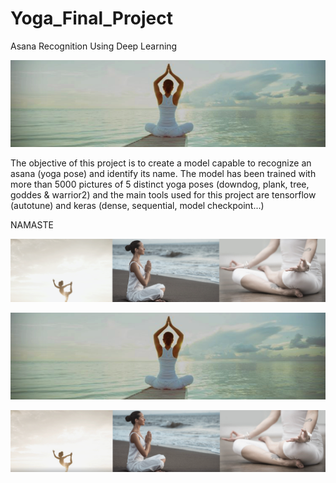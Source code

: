 # Yoga_Final_Project
Asana Recognition Using Deep Learning

![](yoga2.png)

The objective of this project is to create a model capable to recognize an asana (yoga pose) and identify its name. The model has been trained with more than 5000 pictures of 5 distinct yoga poses (downdog, plank, tree, goddes & warrior2) and the main tools used for this project are tensorflow (autotune) and keras (dense, sequential, model checkpoint...)

NAMASTE

![](asanas.png)


![](yoga2.png)

![](asanas2.png)

